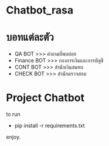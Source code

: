 # Chatbot_rasa
# บอทแต่ละตัว
- QA BOT >>> คำถามที่พบบ่อย
- Finance BOT >>> กองการเงินและการบัญชี
- CONT BOT >>> สำนักเงินสมทบ
- CHECK BOT >>> สำนักตรวจสอบ
# Project Chatbot 
to run
- pip install -r requirements.txt

enjoy.
